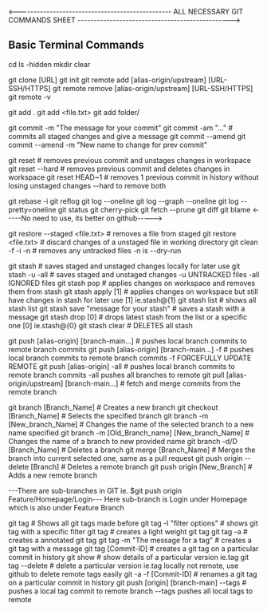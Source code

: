 


<------------------------------------------------ ALL NECESSARY GIT COMMANDS SHEET ------------------------------------------------>



## Basic Terminal Commands
cd
ls -hidden
mkdir
clear


git clone [URL]
git init
git remote add [alias-origin/upstream] [URL-SSH/HTTPS]
git remote remove [alias-origin/upstream] [URL-SSH/HTTPS]
git remote -v


git add .
git add <file.txt>
git add folder/


git commit -m "The message for your commit"
git commit -am "..."                                # commits all staged changes and give a message
git commit --amend
git commit --amend -m "New name to change for prev commit"


git reset <hashcode>                                # removes previous commit and unstages changes in workspace
git reset --hard <hashcode>                         # removes previous commit and deletes changes in workspace
git reset HEAD~1                                    # removes 1 previous commit in history without losing unstaged changes --hard to remove both


git rebase -i <hashcode>
git reflog
git log --oneline
git log --graph --oneline
git log --pretty=oneline
git status
git cherry-pick
git fetch --prune
git diff
git blame                                           <-----No need to use, its better on github----->


git restore --staged <file.txt>                     # removes a file from staged
git restore <file.txt>                              # discard changes of a unstaged file in working directory
git clean -f -i -n                                  # removes any untracked files -n is --dry-run


git stash                                           # saves staged and unstaged changes locally for later use
git stash -u -all                                   # saves staged and unstaged changes -u UNTRACKED files -all IGNORED files
git stash pop                                       # applies changes on workspace and removes them from stash
git stash apply [1]                                 # applies changes on workspace but still have changes in stash for later use [1] ie.stash@{1}
git stash list                                      # shows all stash list
git stash save "message for your stash"             # saves a stash with a message
git stash drop [0]                                  # drops latest stash from the list or a specific one [0] ie.stash@{0}
git stash clear                                     # DELETES all stash


git push [alias-origin] [branch-main...]            # pushes local branch commits to remote branch commits
git push [alias-origin] [branch-main...] -f         # pushes local branch commits to remote branch commits -f FORCEFULLY UPDATE REMOTE
git push [alias-origin] -all                        # pushes local branch commits to remote branch commits -all pushes all branches to remote
git pull [alias-origin/upstream] [branch-main...]   # fetch and merge commits from the remote branch


git branch [Branch_Name]                            # Creates a new branch
git checkout [Branch_Name]                          # Selects the specified branch
git branch -m [New_branch_Name]                     # Changes the name of the selected branch to a new name specified
git branch -m [Old_Branch_name] [New_branch_Name]   # Changes the name of a branch to new provided name 
git branch -d/D [Branch_Name]                       # Deletes a branch
git merge [Branch_Name]                             # Merges the branch into current selected one, same as a pull request
git push origin --delete [Branch]                   # Deletes a remote branch
git push origin [New_Branch]                        # Adds a new remote branch


---There are sub-branches in GIT ie. $git push origin Feature/Homepage/Login--- Here sub-branch is Login under Homepage which is also under Feature Branch


git tag                                             # Shows all git tags made before
git tag -l "filter options"                         # shows git tag with a specific filter
git tag <Version>                                   # creates a light weight git tag
git tag -a <Version>                                # creates a annotated git tag
git tag <Version> -m "The message for a tag"        # creates a git tag with a message
git tag <Version> [Commit-ID]                       # creates a git tag on a particular commit in history
git show <Version>                                  # show details of a particular version ie.tag
git tag --delete <Version>                          # delete a particular version ie.tag locally not remote, use github to delete remote tags easily
git -a -f <version> [Commit-ID]                     # renames a git tag on a particular commit in history
git push [origin] [branch-main] <tag> --tags        # pushes a local tag commit to remote branch --tags pushes all local tags to remote

